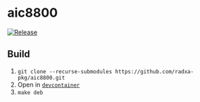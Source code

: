 # aic8800

[![Release](https://github.com/radxa-pkg/aic8800/actions/workflows/release.yaml/badge.svg)](https://github.com/radxa-pkg/aic8800/actions/workflows/release.yaml)

## Build

1. `git clone --recurse-submodules https://github.com/radxa-pkg/aic8800.git`
2. Open in [`devcontainer`](https://code.visualstudio.com/docs/devcontainers/containers)
3. `make deb`

